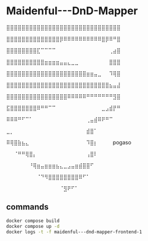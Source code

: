 # Maidenful---DnD-Mapper

⣿⣿⣿⣿⣿⣿⣿⣿⣿⣿⣿⣿⣿⣿⣿⣿⣿⣿⣿⣿⣿⣿⣿⣿⣿⣿⣿⣿⣿⣿

⣿⣿⣿⣿⣿⣿⣿⣿⣿⣿⣿⣿⣿⣿⡿⠿⠿⠿⠿⠿⠿⠿⠿⠿⠿⣿⡿⠿⠛⣿

⣿⣿⣿⣿⣿⣿⣿⣿⣏⠉⠉⠉⠉⠀⠀⠀⠀⠀⠀⠀⠀⠀⠀⠀⠀⠀⠀⢀⣴⣿

⣿⣿⣿⣿⣿⣿⣿⣿⣿⣿⣶⣶⣶⣶⣤⣤⣄⣀⣀⠀⠀⠀⠀⠀⠀⠀⠀⣿⣿⣿

⣿⣿⣿⣿⣿⣿⣿⣿⣿⣿⣿⣿⣿⣿⣿⣿⣿⣿⣿⣿⣿⣶⣶⣤⣀⠀⠀⠹⢿⣿

⣿⣿⣿⣿⣿⣿⣿⣿⣿⣿⣿⣿⣿⣿⣿⣿⣿⣿⣿⣿⣿⣿⣿⣿⣿⣿⣿⣦⣤⣼

⣿⣿⣿⣿⣿⣿⣿⣿⣿⣿⣿⣿⣿⣿⣿⣿⠿⠿⠿⠿⠿⠛⠛⠛⠛⠛⠛⠛⣻⣿

⣯⣿⣿⣿⣿⣿⣿⣿⠿⠛⠛⠉⠉⠀⠀⠀⠀⠀⠀⠀⠀⠀⠀⠀⠀⣀⣠⣾⡟⠛

⠿⠿⠿⠛⠋⠉⠁⠀⠀⠀⠀⠀⠀⠀⠀⠀⠀⠀⠀⠀⠀⢀⣤⣾⠿⠟⠛⠉⠀⠀

⣀⡀⠀⠀⠀⠀⠀⠀⠀⠀⠀⠀⠀⠀⠀⠀⠀⠀⠀⠀⠀⣾⣿⠁⠀⠀⠀⠀⠀⠀

⠿⢿⣿⣷⣦⣄⠀⠀⠀⠀⠀⠀⠀⠀⠀⠀⠀⠀⠀⠀⠀⠹⣿⡆⠀⠀⠀⠀pogaso⠀⠀

⠀⠀⠈⠛⠛⢿⣿⡄⠀⠀⠀⠀⠀⠀⠀⠀⠀⠀⠀⠀⠀⢠⣿⠇⠀⠀⠀⠀⠀⠀

⠀⠀⠀⠀⠀⠀⠘⢿⣶⣤⣶⣶⣶⣦⣄⣀⣠⣤⣶⣾⣿⣿⠋⠀⠀⠀⠀⠀⠀⠀

⠀⠀⠀⠀⠀⠀⠀⠀⠈⠙⠻⣿⣿⣿⣿⣿⣿⣿⣿⠿⠋⠁⠀⠀⠀⠀⠀⠀⠀⠀

⠀⠀⠀⠀⠀⠀⠀⠀⠀⠀⠀⠀⠀⠀⠈⣻⠟⠋⠁⠀⠀⠀⠀⠀⠀⠀⠀⠀⠀


## commands

```bash
docker compose build
docker compose up -d
docker logs -t -f maidenful---dnd-mapper-frontend-1
```
